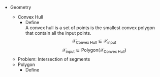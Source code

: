 * Geometry
  * Convex Hull
    - Define  
      A convex hull is a set of points is the smallest convex polygon that contain all the input points.
      $$\mathcal X_{\text{Convex\ Hull}} \subseteq \mathcal X_{\text{input}}$$
      $$\mathcal X_{\text{input}} \subseteq \text{Polygon}(\mathcal X_{\text{Convex\ Hull}})$$

  - Problem: Intersection of segments

  * Polygon
    - Define